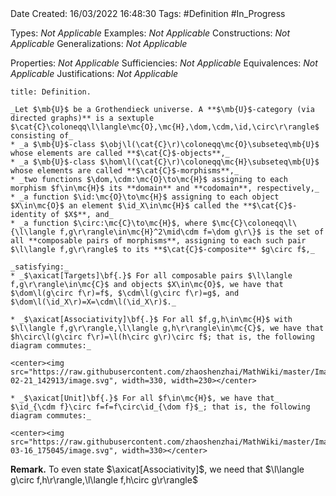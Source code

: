 <br />
<br />

Date Created: 16/03/2022 16:48:30
Tags: #Definition #In_Progress

Types: _Not Applicable_
Examples: _Not Applicable_
Constructions: _Not Applicable_
Generalizations: _Not Applicable_

Properties: _Not Applicable_
Sufficiencies: _Not Applicable_
Equivalences: _Not Applicable_
Justifications: _Not Applicable_

``` ad-Definition
title: Definition.

_Let $\mb{U}$ be a Grothendieck universe. A **$\mb{U}$-category (via directed graphs)** is a sextuple $\cat{C}\coloneqq\l\langle\mc{O},\mc{H},\dom,\cdm,\id,\circ\r\rangle$ consisting of_
* _a $\mb{U}$-class $\obj\l(\cat{C}\r)\coloneqq\mc{O}\subseteq\mb{U}$ whose elements are called **$\cat{C}$-objects**,_
* _a $\mb{U}$-class $\hom\l(\cat{C}\r)\coloneqq\mc{H}\subseteq\mb{U}$ whose elements are called **$\cat{C}$-morphisms**,_
* _two functions $\dom,\cdm:\mc{O}\to\mc{H}$ assigning to each morphism $f\in\mc{H}$ its **domain** and **codomain**, respectively,_
* _a function $\id:\mc{O}\to\mc{H}$ assigning to each object $X\in\mc{O}$ an element $\id_X\in\mc{H}$ called the **$\cat{C}$-identity of $X$**, and_
* _a function $\circ:\mc{C}\to\mc{H}$, where $\mc{C}\coloneqq\l\{\l\langle f,g\r\rangle\in\mc{H}^2\mid\cdm f=\dom g\r\}$ is the set of all **composable pairs of morphisms**, assigning to each such pair $\l\langle f,g\r\rangle$ to its **$\cat{C}$-composite** $g\circ f$,_

_satisfying:_
* _$\axicat[Targets]\bf{.}$ For all composable pairs $\l\langle f,g\r\rangle\in\mc{C}$ and objects $X\in\mc{O}$, we have that $\dom\l(g\circ f\r)=f$, $\cdm\l(g\circ f\r)=g$, and $\dom\l(\id_X\r)=X=\cdm\l(\id_X\r)$._

* _$\axicat[Associativity]\bf{.}$ For all $f,g,h\in\mc{H}$ with $\l\langle f,g\r\rangle,\l\langle g,h\r\rangle\in\mc{C}$, we have that $h\circ\l(g\circ f\r)=\l(h\circ g\r)\circ f$; that is, the following diagram commutes:_

<center><img src="https://raw.githubusercontent.com/zhaoshenzhai/MathWiki/master/Images/2022-02-21_142913/image.svg", width=330, width=230></center>

* _$\axicat[Unit]\bf{.}$ For all $f\in\mc{H}$, we have that_ $\id_{\cdm f}\circ f=f=f\circ\id_{\dom f}$_; that is, the following diagram commutes:_

<center><img src="https://raw.githubusercontent.com/zhaoshenzhai/MathWiki/master/Images/2022-03-16_175045/image.svg", width=330></center>

```

**Remark.** To even state $\axicat[Associativity]$, we need that $\l\langle g\circ f,h\r\rangle,\l\langle f,h\circ g\r\rangle$
